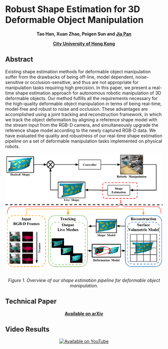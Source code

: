 Robust Shape Estimation for 3D Deformable Object Manipulation
======

<p align="center">
    <b>Tao Han, Xuan Zhao, Peigen Sun and <a href="https://sites.google.com/site/panjia/">Jia Pan</a></b>
</p>
<p align="center">
    <b><a href="https://www.cityu.edu.hk/">City University of Hong Kong</a></b>
</p>


## Abstract
Existing shape estimation methods for deformable object manipulation suffer from the drawbacks of being off-line, model dependent, noise-sensitive or occlusion-sensitive, and thus are not appropriate for manipulation tasks requiring high precision. In this paper, we present a real-time shape estimation approach for autonomous robotic manipulation of 3D deformable objects. Our method fulfills all the requirements necessary for the high-quality deformable object manipulation in terms of being real-time, model-free and robust to noise and occlusion. These advantages are accomplished using a joint tracking and reconstruction framework, in which we track the object deformation by aligning a reference shape model with the stream input from the RGB-D camera, and simultaneously upgrade the reference shape model according to the newly captured RGB-D data. We have evaluated the quality and robustness of our real-time shape estimation pipeline on a set of deformable manipulation tasks implemented on physical robots.

<p align="center">
    <img src="img/overview.png" width="640" />
</p><p align="center">
    <i>Figure 1. Overview of our shape estimation pipeline for deformable object manipulation.</i>
</p>

## Technical Paper
<p align="center">
    <b><a href="https://arxiv.org/abs/1809.09802">Available on arXiv</a></b>
</p>

## Video Results
<p align="center">
    <a href="http://www.youtube.com/watch?v=8GLRqE77U9s">
    <img src="https://img.youtube.com/vi/8GLRqE77U9s/0.jpg" alt="Available on YouTube" />
    </a>
</p>
